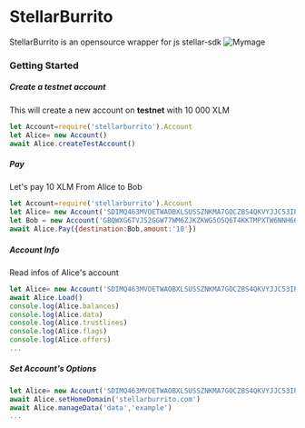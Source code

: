 # StellarBurrito
StellarBurrito is an opensource wrapper for js stellar-sdk 
![Mymage](https://i.ibb.co/dDRV0Rm/logo.png)  


### Getting Started
##### Create a testnet account  
This will create a new account on **testnet** with 10 000 XLM
```javascript
let Account=require('stellarburrito').Account
let Alice= new Account()
await Alice.createTestAccount()
 ```
 ##### Pay
Let's pay 10 XLM From Alice to Bob
 ```javascript
 let Account=require('stellarburrito').Account
 let Alice= new Account('SDIMQ463MVOETWAOBXLSUSSZNKMA7GOCZBS4QKVYJJC53IPUAOW2QRTR')
 let Bob = new Account('GBQWXG6TVJ52GGW77WM6ZJKZKWG5O5Q6T4KKTMPXTW6NNH66J4ZOBNYJ')
 await Alice.Pay({destination:Bob,amount:'10'})
  ```
  ##### Account Info
  Read infos of Alice's account
   ```javascript
   let Alice= new Account('SDIMQ463MVOETWAOBXLSUSSZNKMA7GOCZBS4QKVYJJC53IPUAOW2QRTR')
   await Alice.Load()
   console.log(Alice.balances)
   console.log(Alice.data)
   console.log(Alice.trustlines)
   console.log(Alice.flags)
   console.log(Alice.offers)
   ...
```
 ##### Set Account's Options
  
   ```javascript
   let Alice= new Account('SDIMQ463MVOETWAOBXLSUSSZNKMA7GOCZBS4QKVYJJC53IPUAOW2QRTR')
   await Alice.setHomeDomain('stellarburrito.com')
   await Alice.manageData('data','example')
   ...
```
